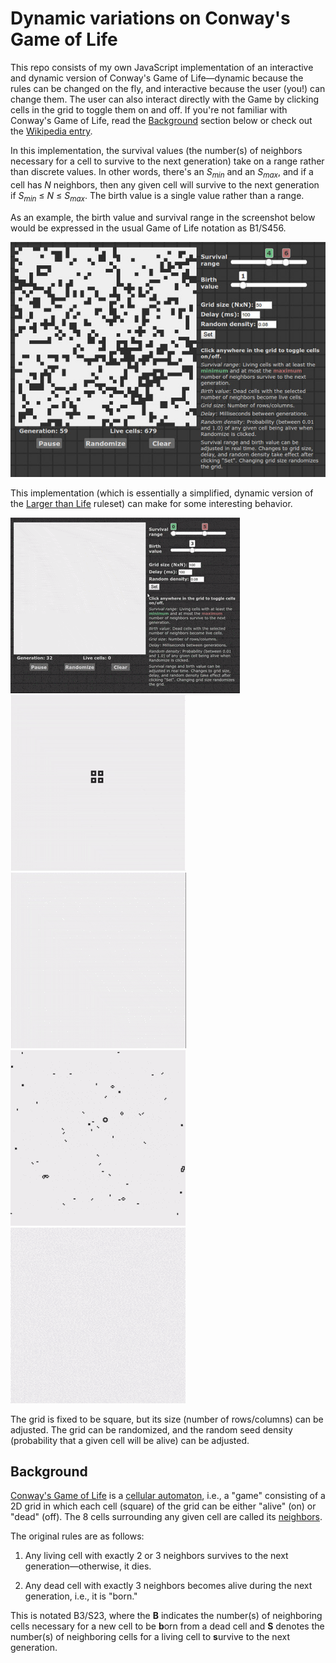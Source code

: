 # Dynamic variations on Conway's Game of Life

This repo consists of my own JavaScript implementation of an interactive and
dynamic version of Conway's Game of Life—dynamic because the rules can be changed
on the fly, and interactive because the user (you!) can change them. The user
can also interact directly with the Game by clicking cells in the grid to
toggle them on and off. If you're not familiar with Conway's Game of Life,
read the [Background](#background) section below or check out the
[Wikipedia entry](https://en.wikipedia.org/wiki/Conway%27s_Game_of_Life).

In this implementation, the survival values (the number(s) of neighbors
necessary for a cell to survive to the next generation) take on a range rather
than discrete values. In other words, there's an *S<sub>min</sub>* and an
*S<sub>max</sub>*, and if a cell has *N* neighbors, then any given cell will
survive to the next generation if *S<sub>min</sub>* ≤ *N* ≤ *S<sub>max</sub>*.
The birth value is a single value rather than a range.

As an example, the birth value and survival range in the screenshot below would
be expressed in the usual Game of Life notation as B1/S456.

![B1S456](img/B1S456.jpg)

This implementation (which is essentially a simplified, dynamic version of the
[Larger than Life](http://www.conwaylife.com/wiki/Larger_than_Life) ruleset) 
can make for some interesting behavior.

<img src="img/random_whole.gif"><br>
<img src="img/B1S67.gif">&nbsp;&nbsp;&nbsp;&nbsp; 
<img src="img/random.gif"><br>
<img src="img/B3S14.gif">&nbsp;&nbsp;&nbsp;&nbsp; 
<img src="img/B0S58.gif">

The grid is fixed to be square, but its size (number of rows/columns) can be
adjusted. The grid can be randomized, and the random seed density (probability
that a given cell will be alive) can be adjusted.

## Background

[Conway's Game of Life](https://en.wikipedia.org/wiki/Conway%27s_Game_of_Life)
is a [cellular automaton](https://en.wikipedia.org/wiki/Cellular_automaton),
i.e., a "game" consisting of a 2D grid in which each cell (square) of the grid
can be either "alive" (on) or "dead" (off). The 8 cells surrounding any given
cell are called its [neighbors](https://en.wikipedia.org/wiki/Moore_neighborhood).

The original rules are as follows:

1) Any living cell with exactly 2 or 3 neighbors survives to the next
generation—otherwise, it dies.

2) Any dead cell with exactly 3 neighbors becomes alive during the next
generation, i.e., it is "born."

This is notated B3/S23, where the **B** indicates the number(s) of neighboring
cells necessary for a new cell to be **b**orn from a dead cell and **S** denotes 
the number(s) of neighboring cells for a living cell to **s**urvive to the
next generation.
